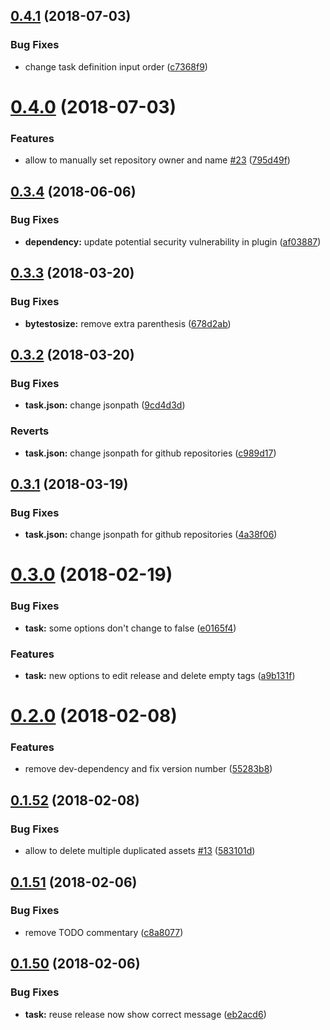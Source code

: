 <a name="0.4.1"></a>
## [0.4.1](https://github.com/marceloavf/github-tools-vsts/compare/v0.4.0...v0.4.1) (2018-07-03)


### Bug Fixes

* change task definition input order ([c7368f9](https://github.com/marceloavf/github-tools-vsts/commit/c7368f9))

<a name="0.4.0"></a>
# [0.4.0](https://github.com/marceloavf/github-tools-vsts/compare/v0.3.4...v0.4.0) (2018-07-03)


### Features

* allow to manually set repository owner and name [#23](https://github.com/marceloavf/github-tools-vsts/issues/23) ([795d49f](https://github.com/marceloavf/github-tools-vsts/commit/795d49f))

<a name="0.3.4"></a>
## [0.3.4](https://github.com/marceloavf/github-tools-vsts/compare/v0.3.3...v0.3.4) (2018-06-06)


### Bug Fixes

* **dependency:** update potential security vulnerability in plugin ([af03887](https://github.com/marceloavf/github-tools-vsts/commit/af03887))

<a name="0.3.3"></a>
## [0.3.3](https://github.com/marceloavf/github-tools-vsts/compare/v0.3.2...v0.3.3) (2018-03-20)


### Bug Fixes

* **bytestosize:** remove extra parenthesis ([678d2ab](https://github.com/marceloavf/github-tools-vsts/commit/678d2ab))

<a name="0.3.2"></a>
## [0.3.2](https://github.com/marceloavf/github-tools-vsts/compare/v0.3.1...v0.3.2) (2018-03-20)


### Bug Fixes

* **task.json:** change jsonpath ([9cd4d3d](https://github.com/marceloavf/github-tools-vsts/commit/9cd4d3d))


### Reverts

* **task.json:** change jsonpath for github repositories ([c989d17](https://github.com/marceloavf/github-tools-vsts/commit/c989d17))

<a name="0.3.1"></a>
## [0.3.1](https://github.com/marceloavf/github-tools-vsts/compare/v0.3.0...v0.3.1) (2018-03-19)


### Bug Fixes

* **task.json:** change jsonpath for github repositories ([4a38f06](https://github.com/marceloavf/github-tools-vsts/commit/4a38f06))

<a name="0.3.0"></a>
# [0.3.0](https://github.com/marceloavf/github-tools-vsts/compare/v0.2.0...v0.3.0) (2018-02-19)


### Bug Fixes

* **task:** some options don't change to false ([e0165f4](https://github.com/marceloavf/github-tools-vsts/commit/e0165f4))


### Features

* **task:** new options to edit release and delete empty tags ([a9b131f](https://github.com/marceloavf/github-tools-vsts/commit/a9b131f))

<a name="0.2.0"></a>
# [0.2.0](https://github.com/marceloavf/github-tools-vsts/compare/v0.1.52...v0.2.0) (2018-02-08)


### Features

* remove dev-dependency and fix version number ([55283b8](https://github.com/marceloavf/github-tools-vsts/commit/55283b8))

<a name="0.1.52"></a>
## [0.1.52](https://github.com/marceloavf/github-tools-vsts/compare/v0.1.51...v0.1.52) (2018-02-08)


### Bug Fixes

* allow to delete multiple duplicated assets [#13](https://github.com/marceloavf/github-tools-vsts/issues/13) ([583101d](https://github.com/marceloavf/github-tools-vsts/commit/583101d))

<a name="0.1.51"></a>
## [0.1.51](https://github.com/marceloavf/github-tools-vsts/compare/v0.1.50...v0.1.51) (2018-02-06)


### Bug Fixes

* remove TODO commentary ([c8a8077](https://github.com/marceloavf/github-tools-vsts/commit/c8a8077))

<a name="0.1.50"></a>
## [0.1.50](https://github.com/marceloavf/github-tools-vsts/compare/v0.1.49...v0.1.50) (2018-02-06)


### Bug Fixes

* **task:** reuse release now show correct message ([eb2acd6](https://github.com/marceloavf/github-tools-vsts/commit/eb2acd6))
